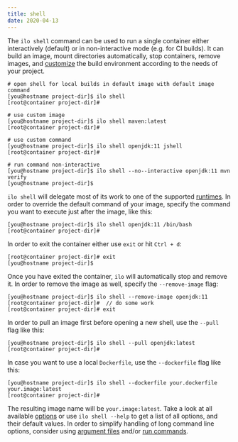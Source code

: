 ```yaml
---
title: shell
date: 2020-04-13
---
```


The `ilo shell` command can be used to run a single container either interactively (default) or in non-interactive mode (e.g. for CI builds). It can build an image, mount directories automatically, stop containers, remove images, and [customize](./customize-env) the build environment according to the needs of your project.

```shell script
# open shell for local builds in default image with default image command
[you@hostname project-dir]$ ilo shell
[root@container project-dir]#

# use custom image
[you@hostname project-dir]$ ilo shell maven:latest
[root@container project-dir]#

# use custom command
[you@hostname project-dir]$ ilo shell openjdk:11 jshell
[root@container project-dir]#

# run command non-interactive
[you@hostname project-dir]$ ilo shell --no--interactive openjdk:11 mvn verify
[you@hostname project-dir]$ 
```

`ilo shell` will delegate most of its work to one of the supported [runtimes](./runtimes). In order to override the default command of your image, specify the command you want to execute just after the image, like this:

```shell script
[you@hostname project-dir]$ ilo shell openjdk:11 /bin/bash
[root@container project-dir]#
```

In order to exit the container either use `exit` or hit `Ctrl + d`:

```shell script
[root@container project-dir]# exit
[you@hostname project-dir]$
```

Once you have exited the container, `ilo` will automatically stop and remove it. In order to remove the image as well, specify the `--remove-image` flag:

```shell script
[you@hostname project-dir]$ ilo shell --remove-image openjdk:11
[root@container project-dir]#  // do some work
[root@container project-dir]# exit
```

In order to pull an image first before opening a new shell, use the `--pull` flag like this:

```shell script
[you@hostname project-dir]$ ilo shell --pull openjdk:latest
[root@container project-dir]#
```

In case you want to use a local `Dockerfile`, use the `--dockerfile` flag like this:

```shell script
[you@hostname project-dir]$ ilo shell --dockerfile your.dockerfile your.image:latest
[root@container project-dir]#
```

The resulting image name will be `your.image:latest`. Take a look at all available [options](./options) or use `ilo shell --help` to get a list of all options, and their default values. In order to simplify handling of long command line options, consider using [argument files](../usage/argument-files) and/or [run commands](../usage/run-commands).
